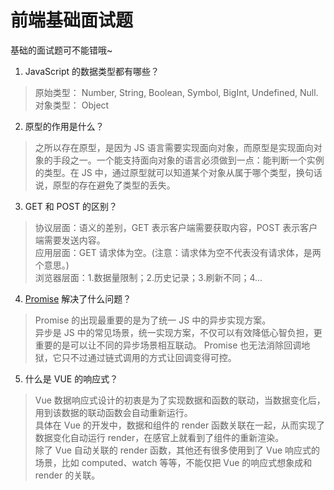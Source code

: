 # 前端基础面试题

基础的面试题可不能错哦~


1. JavaScript 的数据类型都有哪些？

> 原始类型： Number, String, Boolean, Symbol, BigInt, Undefined, Null.  
> 对象类型： Object


2. 原型的作用是什么？

> 之所以存在原型，是因为 JS 语言需要实现面向对象，而原型是实现面向对象的手段之一。一个能支持面向对象的语言必须做到一点：能判断一个实例的类型。在 JS 中，通过原型就可以知道某个对象从属于哪个类型，换句话说，原型的存在避免了类型的丢失。


3. GET 和 POST 的区别？

> 协议层面：语义的差别，GET 表示客户端需要获取内容，POST 表示客户端需要发送内容。       
> 应用层面：GET 请求体为空。(注意：请求体为空不代表没有请求体，是两个意思。)     
> 浏览器层面：1.数据量限制；2.历史记录；3.刷新不同；4...  


4. [Promise](https://developer.mozilla.org/zh-CN/docs/Web/JavaScript/Reference/Global_Objects/Promise) 解决了什么问题？  

> Promise 的出现最重要的是为了统一 JS 中的异步实现方案。  
> 异步是 JS 中的常见场景，统一实现方案，不仅可以有效降低心智负担，更重要的是可以让不同的异步场景相互联动。
> Promise 也无法消除回调地狱，它只不过通过链式调用的方式让回调变得可控。  


5. 什么是 VUE 的响应式？

> Vue 数据响应式设计的初衷是为了实现数据和函数的联动，当数据变化后，用到该数据的联动函数会自动重新运行。  
> 具体在 Vue 的开发中，数据和组件的 render 函数关联在一起，从而实现了数据变化自动运行 render，在感官上就看到了组件的重新渲染。   
> 除了 Vue 自动关联的 render 函数，其他还有很多使用到了 Vue 响应式的场景，比如 computed、watch 等等，不能仅把 Vue 的响应式想象成和 render 的关联。